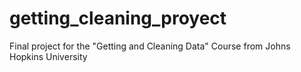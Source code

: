 # getting_cleaning_proyect
Final project for the "Getting and Cleaning Data" Course from Johns Hopkins University
